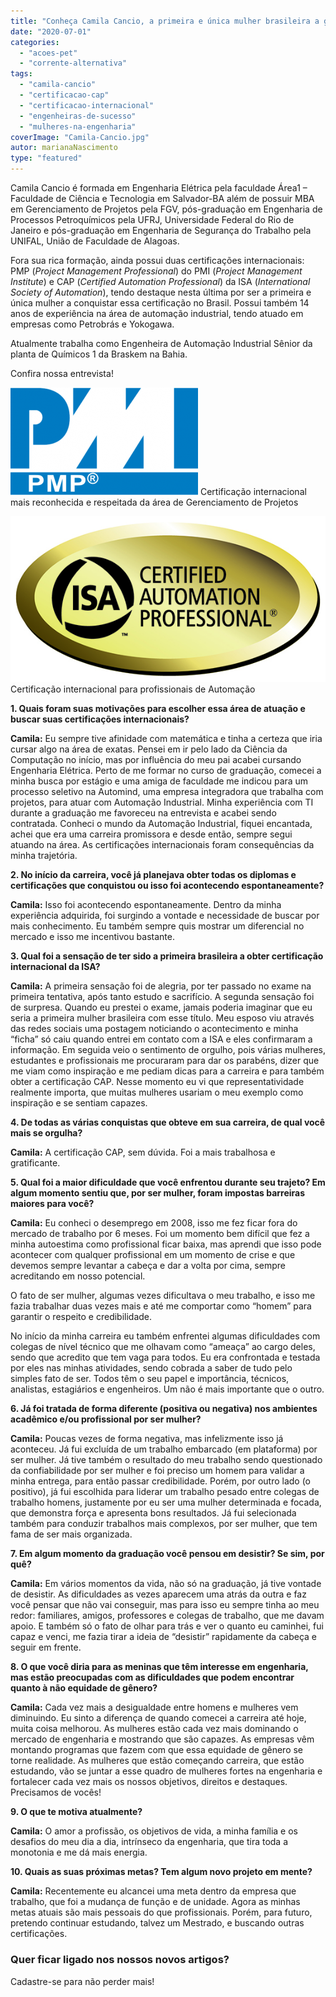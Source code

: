 ```yaml
---
title: "Conheça Camila Cancio, a primeira e única mulher brasileira a ganhar a certificação CAP"
date: "2020-07-01"
categories: 
  - "acoes-pet"
  - "corrente-alternativa"
tags: 
  - "camila-cancio"
  - "certificacao-cap"
  - "certificacao-internacional"
  - "engenheiras-de-sucesso"
  - "mulheres-na-engenharia"
coverImage: "Camila-Cancio.jpg"
autor: marianaNascimento
type: "featured"
---
```


Camila Cancio é formada em Engenharia Elétrica pela faculdade Área1 – Faculdade de Ciência e Tecnologia em Salvador-BA além de possuir MBA em Gerenciamento de Projetos pela FGV, pós-graduação em Engenharia de Processos Petroquímicos pela UFRJ, Universidade Federal do Rio de Janeiro e pós-graduação em Engenharia de Segurança do Trabalho pela UNIFAL, União de Faculdade de Alagoas. 

Fora sua rica formação, ainda possui duas certificações internacionais: PMP (_Project Management Professional_) do PMI (_Project Management Institute_) e CAP (_Certified Automation Professional_) da ISA (_International Society of Automation_), tendo destaque nesta última por ser a primeira e única mulher a conquistar essa certificação no Brasil. Possui também 14 anos de experiência na área de automação industrial, tendo atuado em empresas como Petrobrás e Yokogawa. 

Atualmente trabalha como Engenheira de Automação Industrial Sênior da planta de Químicos 1 da Braskem na Bahia.

Confira nossa entrevista!

![](images/PMP.png) Certificação internacional mais reconhecida e respeitada da área de Gerenciamento de Projetos


![](images/CAP2.0.jpg) Certificação internacional para profissionais de Automação

**1\. Quais foram suas motivações para escolher essa área de atuação e buscar suas certificações internacionais?**

**Camila:** Eu sempre tive afinidade com matemática e tinha a certeza que iria cursar algo na área de exatas. Pensei em ir pelo lado da Ciência da Computação no início, mas por influência do meu pai acabei cursando Engenharia Elétrica. Perto de me formar no curso de graduação, comecei a minha busca por estágio e uma amiga de faculdade me indicou para um processo seletivo na Automind, uma empresa integradora que trabalha com projetos, para atuar com Automação Industrial. Minha experiência com TI durante a graduação me favoreceu na entrevista e acabei sendo contratada. Conheci o mundo da Automação Industrial, fiquei encantada, achei que era uma carreira promissora e desde então, sempre segui atuando na área. As certificações internacionais foram consequências da minha trajetória.

**2\. No início da carreira, você já planejava obter todas os diplomas e certificações que conquistou ou isso foi acontecendo espontaneamente?**

**Camila:** Isso foi acontecendo espontaneamente. Dentro da minha experiência adquirida, foi surgindo a vontade e necessidade de buscar por mais conhecimento. Eu também sempre quis mostrar um diferencial no mercado e isso me incentivou bastante.

**3\. Qual foi a sensação de ter sido a primeira brasileira a obter certificação internacional da ISA?**

**Camila:** A primeira sensação foi de alegria, por ter passado no exame na primeira tentativa, após tanto estudo e sacrifício. A segunda sensação foi de surpresa. Quando eu prestei o exame, jamais poderia imaginar que eu seria a primeira mulher brasileira com esse título. Meu esposo viu através das redes sociais uma postagem noticiando o acontecimento e minha “ficha” só caiu quando entrei em contato com a ISA e eles confirmaram a informação. Em seguida veio o sentimento de orgulho, pois várias mulheres, estudantes e profissionais me procuraram para dar os parabéns, dizer que me viam como inspiração e me pediam dicas para a carreira e para também obter a certificação CAP. Nesse momento eu vi que representatividade realmente importa, que muitas mulheres usariam o meu exemplo como inspiração e se sentiam capazes.

**4\. De todas as várias conquistas que obteve em sua carreira, de qual você mais se orgulha?**

**Camila:** A certificação CAP, sem dúvida. Foi a mais trabalhosa e gratificante.

**5\. Qual foi a maior dificuldade que você enfrentou durante seu trajeto? Em algum momento sentiu que, por ser mulher, foram impostas barreiras maiores para você?**

**Camila:** Eu conheci o desemprego em 2008, isso me fez ficar fora do mercado de trabalho por 6 meses. Foi um momento bem difícil que fez a minha autoestima como profissional ficar baixa, mas aprendi que isso pode acontecer com qualquer profissional em um momento de crise e que devemos sempre levantar a cabeça e dar a volta por cima, sempre acreditando em nosso potencial.

O fato de ser mulher, algumas vezes dificultava o meu trabalho, e isso me fazia trabalhar duas vezes mais e até me comportar como “homem” para garantir o respeito e credibilidade. 

No início da minha carreira eu também enfrentei algumas dificuldades com colegas de nível técnico que me olhavam como “ameaça” ao cargo deles, sendo que acredito que tem vaga para todos. Eu era confrontada e testada por eles nas minhas atividades, sendo cobrada a saber de tudo pelo simples fato de ser. Todos têm o seu papel e importância, técnicos, analistas, estagiários e engenheiros. Um não é mais importante que o outro.

**6\. Já foi tratada de forma diferente (positiva ou negativa) nos ambientes acadêmico e/ou profissional por ser mulher?**

**Camila:** Poucas vezes de forma negativa, mas infelizmente isso já aconteceu. Já fui excluída de um trabalho embarcado (em plataforma) por ser mulher. Já tive também o resultado do meu trabalho sendo questionado da confiabilidade por ser mulher e foi preciso um homem para validar a minha entrega, para então passar credibilidade. Porém, por outro lado (o positivo), já fui escolhida para liderar um trabalho pesado entre colegas de trabalho homens, justamente por eu ser uma mulher determinada e focada, que demonstra força e apresenta bons resultados. Já fui selecionada também para conduzir trabalhos mais complexos, por ser mulher, que tem fama de ser mais organizada.

**7\. Em algum momento da graduação você pensou em desistir? Se sim, por quê?**

**Camila:** Em vários momentos da vida, não só na graduação, já tive vontade de desistir. As dificuldades as vezes aparecem uma atrás da outra e faz você pensar que não vai conseguir, mas para isso eu sempre tinha ao meu redor: familiares, amigos, professores e colegas de trabalho, que me davam apoio. E também só o fato de olhar para trás e ver o quanto eu caminhei, fui capaz e venci, me fazia tirar a ideia de “desistir” rapidamente da cabeça e seguir em frente.

**8\. O que você diria para as meninas que têm interesse em engenharia, mas estão preocupadas com as dificuldades que podem encontrar quanto à não equidade de gênero?**

**Camila:** Cada vez mais a desigualdade entre homens e mulheres vem diminuindo. Eu sinto a diferença de quando comecei a carreira até hoje, muita coisa melhorou. As mulheres estão cada vez mais dominando o mercado de engenharia e mostrando que são capazes. As empresas vêm montando programas que fazem com que essa equidade de gênero se torne realidade. As mulheres que estão começando carreira, que estão estudando, vão se juntar a esse quadro de mulheres fortes na engenharia e fortalecer cada vez mais os nossos objetivos, direitos e destaques. Precisamos de vocês!

**9\. O que te motiva atualmente?**

**Camila:** O amor a profissão, os objetivos de vida, a minha família e os desafios do meu dia a dia, intrínseco da engenharia, que tira toda a monotonia e me dá mais energia.

**10\. Quais as suas próximas metas? Tem algum novo projeto em mente?**

**Camila:** Recentemente eu alcancei uma meta dentro da empresa que trabalho, que foi a mudança de função e de unidade. Agora as minhas metas atuais são mais pessoais do que profissionais. Porém, para futuro, pretendo continuar estudando, talvez um Mestrado, e buscando outras certificações.

### Quer ficar ligado nos nossos novos artigos?

Cadastre-se para não perder mais!
